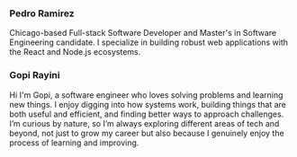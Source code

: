 ### Pedro Ramirez

Chicago-based Full-stack Software Developer and Master's in Software Engineering candidate. I specialize in building robust web applications with the React and Node.js ecosystems.



### Gopi Rayini

Hi I'm Gopi, a software engineer who loves solving problems and learning new things. I enjoy digging into how systems work, building things that are both useful and efficient, and finding better ways to approach challenges. I’m curious by nature, so I’m always exploring different areas of tech and beyond, not just to grow my career but also because I genuinely enjoy the process of learning and improving.
